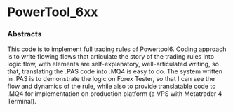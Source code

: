 # PowerTool_6xx

### Abstracts

This code is to implement full trading rules of Powertool6. Coding approach is to write flowing flows that articulate the story of the trading rules into logic flow, with elements are self-explanatory, well-articulated writing, so that, translating the .PAS code into .MQ4 is easy to do. The system written in .PAS is to demonstrate the logic on Forex Tester, so that I can see the flow and dynamics of the rule, while also to provide translatable code to .MQ4 for implementation on production platform (a VPS with Metatrader 4 Terminal).
